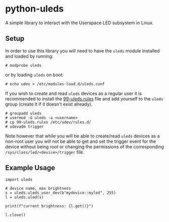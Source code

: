 # python-uleds

A simple library to interact with the Userspace LED subsystem in Linux.

## Setup

In order to use this library you will need to have the `uleds` module installed and loaded by running:

    # modprobe uleds

or by loading `uleds` on boot:

    # echo udev > /etc/modules-load.d/uleds.conf

If you wish to create and read `uleds` devices as a regular user it is recommended to install the [99-uleds.rules](/99-uleds.rules) file and add yourself to the `uleds` group (create it if it doesn't exist already).

    # groupadd uleds
    # usermod -G uleds -a <username>
    # cp 99-uleds.rules /etc/udev/rules.d/
    # udevadm trigger

Note however that while you will be able to create/read `uleds` devices as a non-root user you will not be able to get and set the trigger event for the device without being root or changing the permissions of the corresponding `/sys/class/led/<device>/trigger` file.

## Example Usage

    import uleds

    # device name, max brightness
    s = uleds.uleds_user_dev(b"mydevice::myled", 255)
    l = uleds.uled(s)

    print(f"current brightness: {l.get()}")

    l.close()

